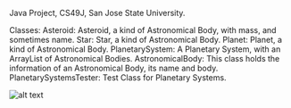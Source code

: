 Java Project, CS49J, San Jose State University.

Classes:
Asteroid: Asteroid, a kind of Astronomical Body, with mass, and sometimes name.
Star: Star, a kind of Astronomical Body.
Planet: Planet, a kind of Astronomical Body.
PlanetarySystem: A Planetary System, with an ArrayList of Astronomical Bodies.
AstronomicalBody: This class holds the information of an Astronomical Body, its name and body.
PlanetarySystemsTester: Test Class for Planetary Systems.

![alt text](https://github.com/sergiogutierrez2/Homework6/blob/master/src/PlanetarySystems.png)
